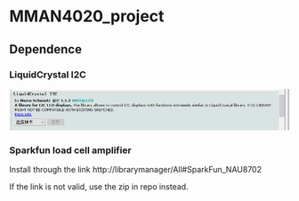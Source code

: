 # MMAN4020_project
## Dependence

### LiquidCrystal I2C

<img src="./img/dependce_liquidCrystal.png" />

### Sparkfun load cell amplifier
Install through the link http://librarymanager/All#SparkFun_NAU8702

If the link is not valid, use the zip in repo instead. 